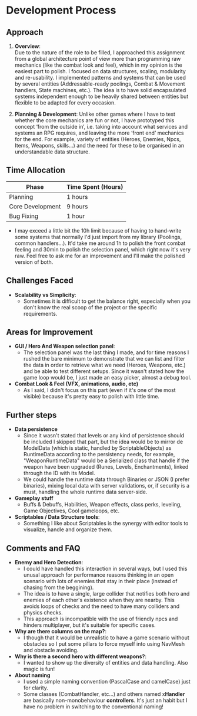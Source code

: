 
# Development Process

## Approach

1. **Overview**:  
Due to the nature of the role to be filled, I approached this assignment from a global architecture point of view more than programming raw mechanics (like the combat look and feel), which in my opinion is the easiest part to polish. I focused on data structures,  scaling, modularity and re-usability. I implemented patterns and systems that can be used by several entities (Addressable-ready poolings, Combat & Movement handlers, State machines, etc.). The idea is to have solid encapsulated systems independent enough to be heavily shared between entities but flexible to be adapted for every occasion.

2. **Planning & Development**: 
Unlike other games where I have to test whether the core mechanics are fun or not, I have prototyped this concept ‘from the outside in’, i.e. taking into account what services and systems an RPG requires, and leaving the more ‘front end’ mechanics for the end. For example, variety of entities (Heroes, Enemies, Npcs, Items, Weapons, skills...) and the need for these to be organised in an understandable data structure.



## Time Allocation

| Phase              | Time Spent (Hours) 
|---------------------|--------------------|
| Planning            | 1 hours        
| Core Development    | 9 hours       
| Bug Fixing  | 1 hour        

- I may exceed a little bit the 10h limit because of having to hand-write some systems that normally I'd just import from my library (Poolings, common handlers...). It'd take me around 1h to polish the front combat feeling and 30min to polish the selection panel, which right now it's very raw. Feel free to ask me for an improvement and I'll make the polished version of both.

## Challenges Faced
- **Scalability vs Simplicity**:  
   - Sometimes it is difficult to get the balance right, especially when you don't know the real scoop of the project or the specific requirements.


## Areas for Improvement
- **GUI / Hero And Weapon selection panel**:  
   - The selection panel was the last thing I made, and for time reasons I rushed the bare minimum to demonstrate that we can list and filter the data in order to retrieve what we need (Heroes, Weapons, etc.) and be able to test different setups. Since it wasn't stated how the game loop would be, I just made an easy picker, almost a debug tool.
- **Combat Look & Feel (VFX, animations, audio, etc)** 
   - As I said, I didn't focus on this part (even if it's one of the most visible) because it's pretty easy to polish with little time.

## Further steps
- **Data persistence**
    - Since it wasn't stated that levels or any kind of persistence should be included I skipped that part, but the idea would be to mirror de ModelData (which is static, handled by ScriptableObjects) as RuntimeData according to the persistency needs, for example,  "WeaponRuntimeData" would be a  Serialized class that handle if the weapon have been upgraded (Runes, Levels, Enchantments), linked through the ID with its Model.
    - We could handle the runtime data through Binaries or JSON (I prefer binaries), mixing local data with server validations, or, if security is a must, handling the whole runtime data server-side.
- **Gameplay stuff**
    - Buffs & Debuffs, Habilities, Weapon effects, class perks,  leveling, Game Objectives, Cool gameloops, etc.
- **Scriptables / Data Structure tools**:  
    - Something I like about Scriptables is the synergy with editor tools to visualize, handle and organize them.



## Comments and FAQ
- **Enemy and Hero Detection**: 
    - I could have handled this interaction in several ways, but I used this unusal approach for performance reasons thinking in an open scenario with lots of enemies that stay in their place (instead of chasing from the beggining).
    - The idea is to have a single, large collider that notifies both hero and enemies of each other's existence when they are nearby. This avoids loops of checks and the need to have many colliders and physics checks.
    - This approach is incompatible with the use of friendly npcs and hinders multiplayer, but it's suitable for specific cases.
- **Why are there columns on the map?**:
    - I though that it would be unrealistic to have a game scenario without obstacles so I put some pillars to force myself into using NavMesh and obstacle avoiding.
- **Why is there a second hero with different weapons?**:
    - I wanted to show up the diversity of entities and data handling. Also magic is fun! 
- **About naming**
    - I used a simple naming convention (PascalCase and camelCase) just for clarity.
    - Some classes (CombatHandler, etc...) and others named x**Handler** are basically non-monobehaviour **controllers**. It's just an habit but I have no problem in switching to the conventional naming!
